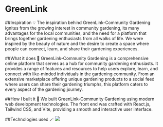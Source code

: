 # GreenLink

##Inspiration 💡
The inspiration behind GreenLink-Community Gardening ignites from the growing interest in community gardening, its many advantages for the local communities, and the need for a platform that brings together gardening enthusiasts from all walks of life. We were inspired by the beauty of nature and the desire to create a space where people can connect, learn, and share their gardening experiences.

##What it does 🌱
GreenLink-Community Gardening is a comprehensive online platform that serves as a hub for community gardening enthusiasts. It provides a range of features and resources to help users explore, learn, and connect with like-minded individuals in the gardening community. From an extensive marketplace offering unique gardening products to a social feed where users can share their gardening triumphs, this platform caters to every aspect of the gardening journey.

##How I built it 🔨
We built GreenLink-Community Gardening using modern web development technologies. The front end was crafted with React.js, Tailwind CSS, and Vite, providing a smooth and interactive user interface.

##Technologies used 🪄
 <img src="https://skillicons.dev/icons?i=github,git,react,tailwind,html,css,js,vscode,vite"/>

